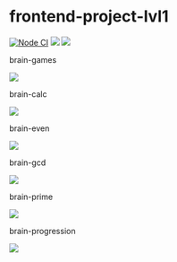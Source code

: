 # frontend-project-lvl1

[![Node CI](https://github.com/H9ko/frontend-project-lvl1/workflows/Node%20CI/badge.svg)](https://github.com/H9ko/frontend-project-lvl1/actions)
<a href="https://codeclimate.com/github/codeclimate/codeclimate/maintainability"><img src="https://api.codeclimate.com/v1/badges/a99a88d28ad37a79dbf6/maintainability" /></a>
<a href="https://codeclimate.com/github/codeclimate/codeclimate/test_coverage"><img src="https://api.codeclimate.com/v1/badges/a99a88d28ad37a79dbf6/test_coverage" /></a>

<p>brain-games</p>
<a href="https://asciinema.org/a/Me6ZMV3XsfXduS3KJ5MAD5Fdk" target="_blank"><img src="https://asciinema.org/a/Me6ZMV3XsfXduS3KJ5MAD5Fdk.svg" /></a>
<p>brain-calc</p>
<a href="https://asciinema.org/a/p8XTvrfxLZzHJpAChhEtCpLYI" target="_blank"><img src="https://asciinema.org/a/p8XTvrfxLZzHJpAChhEtCpLYI.svg" /></a>
<p>brain-even</p>
<a href="https://asciinema.org/a/dKa3KHB3MVUE2LgwnaCu6MRrr" target="_blank"><img src="https://asciinema.org/a/dKa3KHB3MVUE2LgwnaCu6MRrr.svg" /></a>
<p>brain-gcd</p>
<a href="https://asciinema.org/a/kBjrkDqgGj4o31fy2oYe9RmsP" target="_blank"><img src="https://asciinema.org/a/kBjrkDqgGj4o31fy2oYe9RmsP.svg" /></a>
<p>brain-prime</p>
<a href="https://asciinema.org/a/2snPDHgP5KxPJW3i5hdzIJKOL" target="_blank"><img src="https://asciinema.org/a/2snPDHgP5KxPJW3i5hdzIJKOL.svg" /></a>
<p>brain-progression</p>
<a href="https://asciinema.org/a/aO1JymY9ogd9M65GAdt2FCvD6" target="_blank"><img src="https://asciinema.org/a/aO1JymY9ogd9M65GAdt2FCvD6.svg" /></a>
